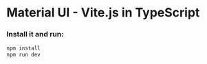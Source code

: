 # Material UI - Vite.js in TypeScript

### Install it and run:

```bash
npm install
npm run dev
```
